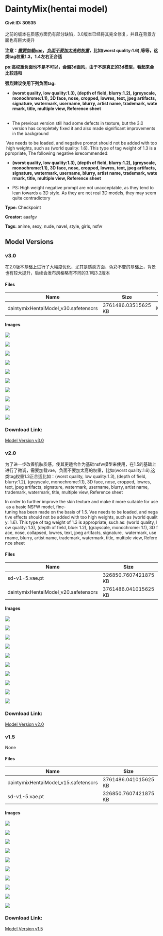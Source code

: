 # DaintyMix(hentai model)

#### Civit ID: 30535

<p>之前的版本在质感方面仍有部分缺陷，3.0版本已经将其完全修复，并且在背景方面也有巨大提升</p><p><strong>注意：<em><u>需要加载vae</u></em>，<em><u>负面不要加太高的权重</u></em>，比如(worst quality:1.6),等等，这类tag权重1.3，1.4左右正合适</strong></p><p><strong>ps:高权重负面也不是不可以，会偏3d画风，由于不是真正的3d模型，看起来会比较违和</strong></p><p><strong>强烈建议使用下列负面tag:</strong></p><ul><li><p><strong>(worst quality, low quality:1.3), (depth of field, blurry:1.2), (greyscale, monochrome:1.1), 3D face, nose, cropped, lowres, text, jpeg artifacts, signature, watermark, username, blurry, artist name, trademark, watermark, title, multiple view, Reference sheet</strong><br /><br /></p></li><li><p>The previous version still had some defects in texture, but the 3.0 version has completely fixed it and also made significant improvements in the background</p></li></ul><p> Vae needs to be loaded, and negative prompt should not be added with too high weights, such as (world quality: 1.6). This type of tag weight of 1.3 is appropriate, The following negative isrecommended:</p><ul><li><p><strong>(worst quality, low quality:1.3), (depth of field, blurry:1.2), (greyscale, monochrome:1.1), 3D face, nose, cropped, lowres, text, jpeg artifacts, signature, watermark, username, blurry, artist name, trademark, watermark, title, multiple view, Reference sheet</strong></p></li><li><p>PS: High weight negative prompt are not unacceptable, as they tend to lean towards a 3D style. As they are not real 3D models, they may seem quite contradictory</p></li></ul>

**Type:** Checkpoint

**Creator:** aaafgv

**Tags:** anime, sexy, nude, navel, style, girls, nsfw

## Model Versions

### v3.0

<p>在2.0版本基础上进行了大幅度优化，尤其是质感方面，色彩不变的基础上，背景也有较大提升，后续会发布风格略有不同的3.1和3.2版本</p>

#### Files

| Name | Size | Type | Format | Download Url | AutoV1 | AutoV2 | SHA256 | CRC32 | BLAKE3 |
| --- | --- | --- | --- | --- | --- | --- | --- | --- | --- |
| daintymixHentaiModel_v30.safetensors | 3761486.03515625 KB | Model | SafeTensor | https://civitai.com/api/download/models/82678 | ECB87E67 | FBC717345E | FBC717345EF61CE5499EAB1E2427051E236D893DACC976F963EB31BCBA933EC6 | F544FE1C | 690AE5EFDC6F2F2928D226C0A92230D70EB1E4BA47FA5C65B5A1C3F975F5AA8E |

#### Images

<p><img src="https://image.civitai.com/xG1nkqKTMzGDvpLrqFT7WA/84333cf3-ce7e-44b7-bed4-fee6eac911ee/width=450/930873.jpeg" /></p>

<p><img src="https://image.civitai.com/xG1nkqKTMzGDvpLrqFT7WA/9608bb23-04e0-44fb-aa74-6a65def30f46/width=450/930757.jpeg" /></p>

<p><img src="https://image.civitai.com/xG1nkqKTMzGDvpLrqFT7WA/1bb784b3-68b9-4888-99b1-f71b0fb54d2f/width=450/930761.jpeg" /></p>

<p><img src="https://image.civitai.com/xG1nkqKTMzGDvpLrqFT7WA/5b7810e5-e320-4794-b684-593081f6e4f6/width=450/930752.jpeg" /></p>

<p><img src="https://image.civitai.com/xG1nkqKTMzGDvpLrqFT7WA/6c780d66-154c-41c1-96d2-8b057afc072e/width=450/930760.jpeg" /></p>

<p><img src="https://image.civitai.com/xG1nkqKTMzGDvpLrqFT7WA/e15ac654-3946-4b9c-934c-b236a492397f/width=450/930758.jpeg" /></p>

<p><img src="https://image.civitai.com/xG1nkqKTMzGDvpLrqFT7WA/f0fb84b6-19e3-47e7-9e29-85faf9598a01/width=450/930750.jpeg" /></p>

<p><img src="https://image.civitai.com/xG1nkqKTMzGDvpLrqFT7WA/a3966d07-4061-4c12-a29d-fe3c8d9fcdbd/width=450/930741.jpeg" /></p>

<p><img src="https://image.civitai.com/xG1nkqKTMzGDvpLrqFT7WA/ccd61d04-4aeb-42f5-a588-af84e289de4b/width=450/930753.jpeg" /></p>

<p><img src="https://image.civitai.com/xG1nkqKTMzGDvpLrqFT7WA/094b22e6-dee2-449d-9bcf-fc5b41050973/width=450/930748.jpeg" /></p>

### Download Link:

[Model Version v3.0](https://civitai.com/api/download/models/82678)

### v2.0

<p>为了进一步改善肌肤质感，使其更适合作为基础nsfw模型来使用，在1.5的基础上进行了微调，需要加载vae，负面不要加太高的权重，比如(worst quality:1.6),这类tag权重1.3正合适比如：(worst quality, low quality:1.3), (depth of field, blurry:1.2), (greyscale, monochrome:1.1), 3D face, nose, cropped, lowres, text, jpeg artifacts, signature, watermark, username, blurry, artist name, trademark, watermark, title, multiple view, Reference sheet</p><p>In order to further improve the skin texture and make it more suitable for use as a basic NSFW model, fine-tuning has been made on the basis of 1.5. Vae needs to be loaded, and negative effects should not be added with too high weights, such as (world quality: 1.6). This type of tag weight of 1.3 is appropriate, such as: (world quality, low quality: 1.3), (depth of field, blue: 1.2), (grayscale, monochrome: 1.1), 3D face, nose, collapsed, lowres, text, jpeg artifacts, signature,  watermark, username, blurry, artist name, trademark, watermark, title, multiple view, Reference sheet</p>

#### Files

| Name | Size | Type | Format | Download Url | AutoV1 | AutoV2 | SHA256 | CRC32 | BLAKE3 |
| --- | --- | --- | --- | --- | --- | --- | --- | --- | --- |
| sd-v1-5.vae.pt | 326850.7607421875 KB | VAE | Other | https://civitai.com/api/download/models/55100?type=VAE&format=Other | 223531C6 | C6A580B13A | C6A580B13A5BC05A5E16E4DBB80608FF2EC251A162311590C1F34C013D7F3DAB | 193C2E4A | 16B83BFEF182A9A39D712781E1CFB43CC22E8E46876207872C7E3D46A14F45FF |
| daintymixHentaiModel_v20.safetensors | 3761486.041015625 KB | Model | SafeTensor | https://civitai.com/api/download/models/55100 | 283690D6 | F01AB43B0E | F01AB43B0E07E6E50EAF7F9BCF414C7BC41D9B7ABAAE72EDADB9BCFF3907A6FD | 64899096 | BAC271C9424A60BD4D962BD1DDA04100B03102C16175F9DF85931927CA5B3E0D |

#### Images

<p><img src="https://image.civitai.com/xG1nkqKTMzGDvpLrqFT7WA/047ce13f-5b50-4cb4-af6a-151274372cd1/width=450/682107.jpeg" /></p>

<p><img src="https://image.civitai.com/xG1nkqKTMzGDvpLrqFT7WA/607aca4a-f1eb-49fb-ce7e-ff120253fa00/width=450/596858.jpeg" /></p>

<p><img src="https://image.civitai.com/xG1nkqKTMzGDvpLrqFT7WA/18d1591d-f12c-473c-c904-c6b1ce031600/width=450/596861.jpeg" /></p>

<p><img src="https://image.civitai.com/xG1nkqKTMzGDvpLrqFT7WA/ea855c07-2da8-487a-28ac-860ac833ec00/width=450/596833.jpeg" /></p>

<p><img src="https://image.civitai.com/xG1nkqKTMzGDvpLrqFT7WA/db59b76f-b5a0-4681-6453-12bee5e39300/width=450/596822.jpeg" /></p>

<p><img src="https://image.civitai.com/xG1nkqKTMzGDvpLrqFT7WA/099e3683-2c36-4d59-9666-1bec55ae5600/width=450/596875.jpeg" /></p>

<p><img src="https://image.civitai.com/xG1nkqKTMzGDvpLrqFT7WA/4293d755-607c-4977-9481-c92a9527e400/width=450/596832.jpeg" /></p>

<p><img src="https://image.civitai.com/xG1nkqKTMzGDvpLrqFT7WA/c18871e7-9428-43b4-225c-e3e21c638300/width=450/596866.jpeg" /></p>

<p><img src="https://image.civitai.com/xG1nkqKTMzGDvpLrqFT7WA/fc24dbf4-c02b-4f9a-a8d7-59c283c6c400/width=450/596808.jpeg" /></p>

<p><img src="https://image.civitai.com/xG1nkqKTMzGDvpLrqFT7WA/adab2b4d-3908-4dac-f229-7fea883a1000/width=450/596803.jpeg" /></p>

### Download Link:

[Model Version v2.0](https://civitai.com/api/download/models/55100)

### v1.5

None

#### Files

| Name | Size | Type | Format | Download Url | AutoV1 | AutoV2 | SHA256 | CRC32 | BLAKE3 |
| --- | --- | --- | --- | --- | --- | --- | --- | --- | --- |
| daintymixHentaiModel_v15.safetensors | 3761486.041015625 KB | Model | SafeTensor | https://civitai.com/api/download/models/36827 | 283690D6 | B5F3EEAFE7 | B5F3EEAFE78E171D4B7DA714A217F5467509043800242215AD6DF521DA747E54 | B50992FE | E6E554B36B9E3CCBA70D969DB7A9AE98CF25B3E09C8A1A2D096F1E1A039A971B |
| sd-v1-5.vae.pt | 326850.7607421875 KB | VAE | Other | https://civitai.com/api/download/models/36827?type=VAE&format=Other | 223531C6 | C6A580B13A | C6A580B13A5BC05A5E16E4DBB80608FF2EC251A162311590C1F34C013D7F3DAB | 193C2E4A | 16B83BFEF182A9A39D712781E1CFB43CC22E8E46876207872C7E3D46A14F45FF |

#### Images

<p><img src="https://image.civitai.com/xG1nkqKTMzGDvpLrqFT7WA/33cc7f38-cc0a-405a-f5d3-e736600e6300/width=450/429652.jpeg" /></p>

<p><img src="https://image.civitai.com/xG1nkqKTMzGDvpLrqFT7WA/9be70246-05d9-41d2-3f83-5da73df8a300/width=450/429638.jpeg" /></p>

<p><img src="https://image.civitai.com/xG1nkqKTMzGDvpLrqFT7WA/c5c8175b-69b2-410d-cd0b-aaa066122a00/width=450/429623.jpeg" /></p>

<p><img src="https://image.civitai.com/xG1nkqKTMzGDvpLrqFT7WA/9daf9b16-382f-42e4-0e59-1cbec035be00/width=450/429620.jpeg" /></p>

<p><img src="https://image.civitai.com/xG1nkqKTMzGDvpLrqFT7WA/6b7510d6-5d59-4a16-9b56-264cc99cdd00/width=450/429619.jpeg" /></p>

<p><img src="https://image.civitai.com/xG1nkqKTMzGDvpLrqFT7WA/828dbeb9-ff1b-4f88-6976-2082beafcd00/width=450/429621.jpeg" /></p>

<p><img src="https://image.civitai.com/xG1nkqKTMzGDvpLrqFT7WA/4e1dc771-5112-4dad-3f74-2cb82ddc0b00/width=450/429630.jpeg" /></p>

<p><img src="https://image.civitai.com/xG1nkqKTMzGDvpLrqFT7WA/0d4c0143-68cd-493e-237d-db9e78743300/width=450/429627.jpeg" /></p>

<p><img src="https://image.civitai.com/xG1nkqKTMzGDvpLrqFT7WA/9c9c817c-1b60-4f10-e229-53f29bc7f700/width=450/429629.jpeg" /></p>

<p><img src="https://image.civitai.com/xG1nkqKTMzGDvpLrqFT7WA/0864ad95-f45e-4691-0db4-1e19470abb00/width=450/429634.jpeg" /></p>

### Download Link:

[Model Version v1.5](https://civitai.com/api/download/models/36827)

